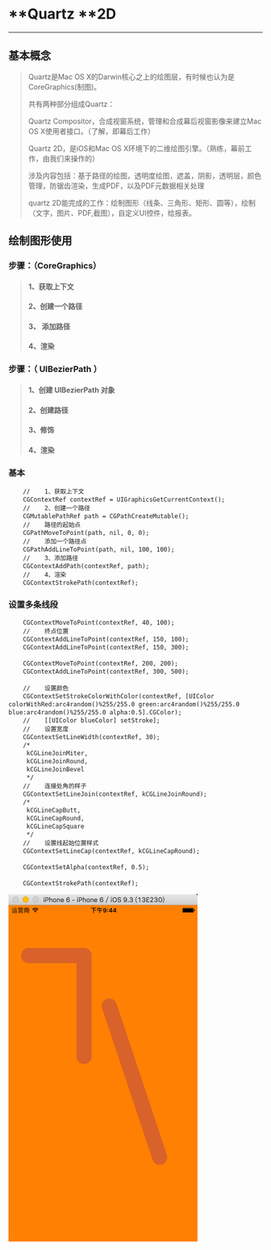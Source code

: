 # **Quartz **2D

---

## 基本概念

> Quartz是Mac OS X的Darwin核心之上的绘图层，有时候也认为是CoreGraphics\(制图\)。
> 
> 共有两种部分组成Quartz：
> 
> Quartz Compositor，合成视窗系统，管理和合成幕后视窗影像来建立Mac OS X使用者接口。（了解，即幕后工作）
> 
> Quartz 2D，是iOS和Mac OS X环境下的二维绘图引擎。（熟练，幕前工作，由我们来操作的）
> 
> 涉及内容包括：基于路径的绘图，透明度绘图，遮盖，阴影，透明层，颜色管理，防锯齿渲染，生成PDF，以及PDF元数据相关处理
> 
> quartz 2D能完成的工作：绘制图形（线条、三角形、矩形、圆等），绘制（文字，图片、PDF,截图），自定义UI控件，给报表。

## 绘制图形使用

### 步骤：（CoreGraphics）

> #### 1、获取上下文
> 
> #### 2、创建一个路径
> 
> #### 3、 添加路径
> 
> #### 4、渲染

### 步骤：（ UIBezierPath ）

> #### 1、创建 UIBezierPath 对象
> 
> #### 2、创建路径
> 
> #### 3、修饰
> 
> #### 4、渲染

### 基本

```
    //    1、获取上下文
    CGContextRef contextRef = UIGraphicsGetCurrentContext();
    //    2、创建一个路径
    CGMutablePathRef path = CGPathCreateMutable();
    //    路径的起始点
    CGPathMoveToPoint(path, nil, 0, 0);
    //    添加一个路径点
    CGPathAddLineToPoint(path, nil, 100, 100);
    //    3、添加路径
    CGContextAddPath(contextRef, path);
    //    4、渲染
    CGContextStrokePath(contextRef);
```

### 设置多条线段

```
    CGContextMoveToPoint(contextRef, 40, 100);
    //    终点位置
    CGContextAddLineToPoint(contextRef, 150, 100);
    CGContextAddLineToPoint(contextRef, 150, 300);
    
    CGContextMoveToPoint(contextRef, 200, 200);
    CGContextAddLineToPoint(contextRef, 300, 500);
    
    //    设置颜色
    CGContextSetStrokeColorWithColor(contextRef, [UIColor colorWithRed:arc4random()%255/255.0 green:arc4random()%255/255.0 blue:arc4random()%255/255.0 alpha:0.5].CGColor);
    //    [[UIColor blueColor] setStroke];
    //    设置宽度
    CGContextSetLineWidth(contextRef, 30);
    /*
     kCGLineJoinMiter,
     kCGLineJoinRound,
     kCGLineJoinBevel
     */
    //    连接处角的样子
    CGContextSetLineJoin(contextRef, kCGLineJoinRound);
    /*
     kCGLineCapButt,
     kCGLineCapRound,
     kCGLineCapSquare
     */
    //    设置线起始位置样式
    CGContextSetLineCap(contextRef, kCGLineCapRound);
    
    CGContextSetAlpha(contextRef, 0.5);
    
    CGContextStrokePath(contextRef);
```

![](/assets/多条线段绘制.png)

